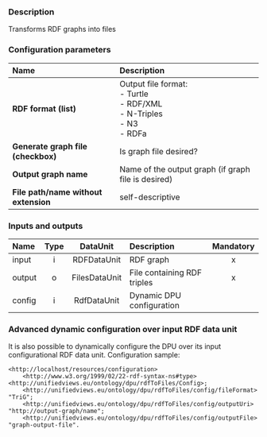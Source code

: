 ### Description

Transforms RDF graphs into files

### Configuration parameters

| Name | Description |
|:----|:----|
|**RDF format (list)** | Output file format:<BR>- Turtle<BR>- RDF/XML<BR>- N-Triples<BR>- N3<BR>- RDFa |
|**Generate graph file (checkbox)** | Is graph file desired? |
|**Output graph name** | Name of the output graph (if graph file is desired) |
|**File path/name without extension** | self-descriptive |

### Inputs and outputs

|Name |Type | DataUnit | Description | Mandatory |
|:--------|:------:|:------:|:-------------|:---------------------:|
|input  |i| RDFDataUnit   | RDF graph |x|
|output |o| FilesDataUnit | File containing RDF triples |x|
|config |i| RdfDataUnit | Dynamic DPU configuration | |

### Advanced dynamic configuration over input RDF data unit

It is also possible to dynamically configure the DPU over its input configurational RDF data unit. Configuration sample:

    <http://localhost/resources/configuration>
        <http://www.w3.org/1999/02/22-rdf-syntax-ns#type> <http://unifiedviews.eu/ontology/dpu/rdfToFiles/Config>;
        <http://unifiedviews.eu/ontology/dpu/rdfToFiles/config/fileFormat> "TriG";
        <http://unifiedviews.eu/ontology/dpu/rdfToFiles/config/outputUri> "http://output-graph/name";
        <http://unifiedviews.eu/ontology/dpu/rdfToFiles/config/outputFile> "graph-output-file".
